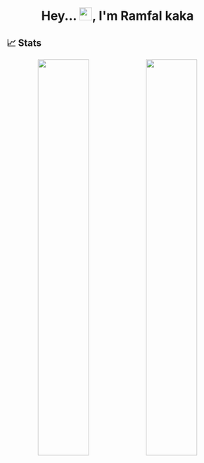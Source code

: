 <h1 align="center">Hey... <img src="https://github.com/TheDudeThatCode/TheDudeThatCode/blob/master/Assets/Hi.gif" width="29">,  I'm Ramfal kaka  </h1>

## 📈 Stats
<p align="center">
	
  <img width="48%" src="https://github-readme-stats.vercel.app/api?username=ramfalkaka&show_icons=true&theme=tokyonight" />
  <img width="48%" src="https://github-readme-streak-stats.herokuapp.com/?user=ramfalkaka&theme=tokyonight" />
</p>


